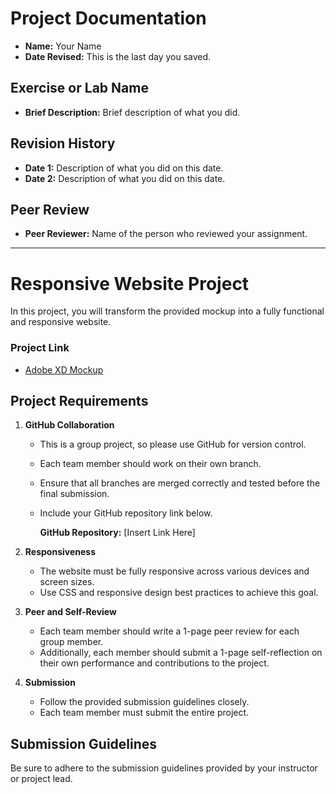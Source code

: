 # Project Documentation

- **Name:** Your Name  
- **Date Revised:** This is the last day you saved.  

## Exercise or Lab Name
- **Brief Description:** Brief description of what you did.

## Revision History
- **Date 1:** Description of what you did on this date.
- **Date 2:** Description of what you did on this date.

## Peer Review
- **Peer Reviewer:** Name of the person who reviewed your assignment.

---

# Responsive Website Project

In this project, you will transform the provided mockup into a fully functional and responsive website.

### Project Link
- [Adobe XD Mockup](https://xd.adobe.com/spec/5c97cdf9-bda2-47f1-7c8f-27c7fd5963dd-2aa6/)

## Project Requirements

1. **GitHub Collaboration**  
   - This is a group project, so please use GitHub for version control.
   - Each team member should work on their own branch.
   - Ensure that all branches are merged correctly and tested before the final submission.
   - Include your GitHub repository link below.

      **GitHub Repository:** [Insert Link Here]

2. **Responsiveness**  
   - The website must be fully responsive across various devices and screen sizes.
   - Use CSS and responsive design best practices to achieve this goal.

3. **Peer and Self-Review**
   - Each team member should write a 1-page peer review for each group member.
   - Additionally, each member should submit a 1-page self-reflection on their own performance and contributions to the project.

4. **Submission**
   - Follow the provided submission guidelines closely.
   - Each team member must submit the entire project.

## Submission Guidelines
Be sure to adhere to the submission guidelines provided by your instructor or project lead.


